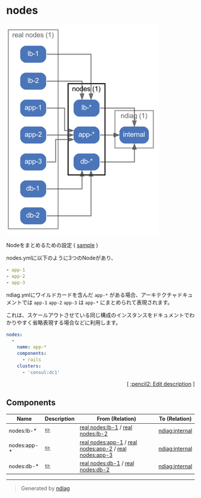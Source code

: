 # nodes

![diagram](node-nodes.png)

Nodeをまとめるための設定 ( [sample](/sample/input/ndiag.yml#L13-L32) )

nodes.ymlに以下のように3つのNodeがあり、

``` yml
- app-1
- app-2
- app-3
```

ndiag.ymlにワイルドカードを含んだ `app-*` がある場合、アーキテクチャドキュメントでは `app-1` `app-2` `app-3` は `app-*` にまとめられて表現されます。

これは、スケールアウトさせている同じ構成のインスタンスをドキュメントでわかりやすく省略表現する場合などに利用します。

``` yml
nodes:
  -
    name: app-*
    components:
      - rails
    clusters:
      - 'consul:dc1'
```


<p align="right">
  [ <a href="../ndiag.descriptions.ja/_node-nodes.md">:pencil2: Edit description</a> ]
<p>

## Components

| Name | Description | From (Relation) | To (Relation) |
| --- | --- | --- | --- |
| nodes:lb-* |  <a href="../ndiag.descriptions.ja/_component-nodes_lb-_.md">:pencil2:</a> | [real nodes:lb-1](node-real_nodes.md) / [real nodes:lb-2](node-real_nodes.md) | [ndiag:internal](node-ndiag.md) |
| nodes:app-* |  <a href="../ndiag.descriptions.ja/_component-nodes_app-_.md">:pencil2:</a> | [real nodes:app-1](node-real_nodes.md) / [real nodes:app-2](node-real_nodes.md) / [real nodes:app-3](node-real_nodes.md) | [ndiag:internal](node-ndiag.md) |
| nodes:db-* |  <a href="../ndiag.descriptions.ja/_component-nodes_db-_.md">:pencil2:</a> | [real nodes:db-1](node-real_nodes.md) / [real nodes:db-2](node-real_nodes.md) | [ndiag:internal](node-ndiag.md) |


---

> Generated by [ndiag](https://github.com/k1LoW/ndiag)
